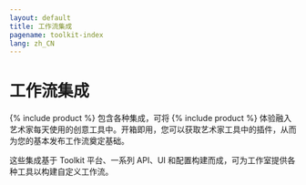 ```yaml
---
layout: default
title: 工作流集成
pagename: toolkit-index
lang: zh_CN
---
```


# 工作流集成

{% include product %} 包含各种集成，可将 {% include product %} 体验融入艺术家每天使用的创意工具中。开箱即用，您可以获取艺术家工具中的插件，从而为您的基本发布工作流奠定基础。

这些集成基于 Toolkit 平台、一系列 API、UI 和配置构建而成，可为工作室提供各种工具以构建自定义工作流。

